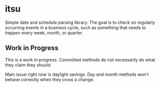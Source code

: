 itsu
====

Simple date and schedule parsing library. The goal is to check on regularly occurring events in a business cycle, such as something that needs to happen every week, month, or quarter.

Work in Progress
----------------

This is a work in progress. Committed methods do not necessarily do what they claim they should.

Main issue right now is daylight savings. Day and month methods won't behave correctly when they cross a change.
